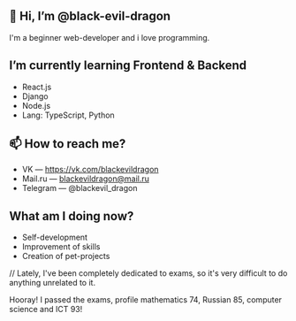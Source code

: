 ## 👋 Hi, I’m @black-evil-dragon 
I'm a beginner web-developer and i love programming. 

## I’m currently learning Frontend & Backend
- React.js
- Django
- Node.js
- Lang: TypeScript, Python


## 📫 How to reach me? 
- VK — https://vk.com/blackevildragon
- Mail.ru — blackevildragon@mail.ru
- Telegram — @blackevil_dragon

## What am I doing now?
- Self-development
- Improvement of skills
- Creation of pet-projects

// Lately, I've been completely dedicated to exams, so it's very difficult to do anything unrelated to it.

Hooray! I passed the exams, profile mathematics 74, Russian 85, computer science and ICT 93!
